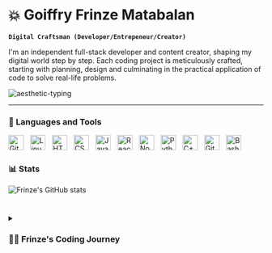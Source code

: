 # 💥 Goiffry Frinze Matabalan

**`Digital Craftsman (Developer/Entrepeneur/Creator)`**

I'm an independent full-stack developer and content creator, shaping my digital world step by step. Each coding project is meticulously crafted, starting with planning, design and culminating in the practical application of code to solve real-life problems.

![aesthetic-typing](https://github.com/frinzeworkspace/frinzeworkspace/assets/63950629/795d1980-7b03-478b-a1ab-eca87f168ef8)

---

### 🧰 Languages and Tools


<img align="left" alt="Git" width="30px" style="padding-right:10px;" src="https://cdn.jsdelivr.net/gh/devicons/devicon/icons/git/git-original.svg" />
<img align="left" alt="Linux" width="30px" style="padding-right:10px;" src="https://cdn.jsdelivr.net/gh/devicons/devicon/icons/linux/linux-original.svg" />
<img align="left" alt="HTML" width="30px" style="padding-right:10px;" src="https://cdn.jsdelivr.net/gh/devicons/devicon/icons/html5/html5-plain.svg" />
<img align="left" alt="CSS" width="30px" style="padding-right:10px;" src="https://cdn.jsdelivr.net/gh/devicons/devicon/icons/css3/css3-plain.svg" />
<img align="left" alt="JavaScript" width="30px" style="padding-right:10px;" src="https://cdn.jsdelivr.net/gh/devicons/devicon/icons/javascript/javascript-plain.svg" />
<img align="left" alt="React" width="30px" style="padding-right:10px;" src="https://cdn.jsdelivr.net/gh/devicons/devicon/icons/react/react-original.svg" />
<img align="left" alt="NodeJS" width="30px" style="padding-right:10px;" src="https://cdn.jsdelivr.net/gh/devicons/devicon/icons/nodejs/nodejs-original.svg" />
<img align="left" alt="Python" width="30px" style="padding-right:10px;" src="https://cdn.jsdelivr.net/gh/devicons/devicon/icons/python/python-plain.svg" />
<img align="left" alt="C++" width="30px" style="padding-right:10px;" src="https://cdn.jsdelivr.net/gh/devicons/devicon/icons/cplusplus/cplusplus-line.svg" />
<img align="left" alt="GitHub" width="30px" style="padding-right:10px;" src="https://cdn.jsdelivr.net/gh/devicons/devicon/icons/github/github-original.svg" />
<img align="left" alt="Bash" width="30px" style="padding-right:10px;" src="https://cdn.jsdelivr.net/gh/devicons/devicon/icons/bash/bash-original.svg" />
<br />

#


### 📊 Stats

![Frinze's GitHub stats](https://github-readme-stats.vercel.app/api?username=frinzeworkspace&show_icons=true&theme=gruvbox)

<!-- ![GitHub Streak](https://streak-stats.demolab.com?user=ForrestKnight&theme=gruvbox&border_radius=4.5) -->

#

<details>
 <summary><h3>👨‍💻 Frinze's Coding Journey</h3></summary>
   I'm Frinze, a computer science student who embarked on a transformative journey from the halls of academia to the dynamic realm of web development. My educational voyage, anchored at St. Clare College of Caloocan, has been a steady progression toward mastering the intricacies of the digital landscape.
Having transitioned from a dedicated student to a budding web developer, my focus is on the MERN stack, where each line of code is a brushstroke in the canvas of my evolving skill set. The classroom theories have seamlessly blended with hands-on experiences, shaping me into a full-fledged developer in the making.
Before delving into the intricacies of web development, I navigated the challenges of the professional world as a customer representative at iQor. This experience not only fine-tuned my communication skills but also sparked a passion for problem-solving that I now apply to coding challenges.
As I continue my ascent in the world of web development, I remain a perpetual learner, embracing each project as an opportunity to refine my craft. Excited about the future, I am Frinze—a name not just associated with the classroom but also with the lines of code that contribute to the ever-evolving landscape of web development.

[website]: https://frinzeworkspace.github.io/my-portfolio/
[linkedIn]: https://www.linkedin.com/in/frinze/
